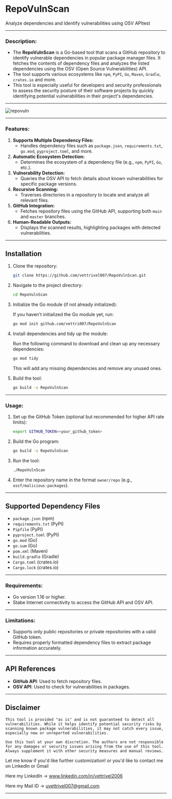 # **RepoVulnScan**
Analyze dependencies and Identify vulnerabilities using OSV APItest

---

### Description:

- The **RepoVulnScan** is a Go-based tool that scans a GitHub repository to identify vulnerable dependencies in popular package manager files. It fetches the contents of dependency files and analyzes the listed dependencies using the OSV (Open Source Vulnerabilities) API.
- The tool supports various ecosystems like `npm`, `PyPI`, `Go`, `Maven`, `Gradle`, `crates.io` and more.
- This tool is especially useful for developers and security professionals to assess the security posture of their software projects by quickly identifying potential vulnerabilities in their project's dependencies.

---

![repovuln](https://github.com/user-attachments/assets/35dd5683-62bd-4f70-b866-f9150f596965)

---

### **Features:**  
1. **Supports Multiple Dependency Files:**  
   - Handles dependency files such as `package.json`, `requirements.txt`, `go.mod`, `pyproject.toml`, and more.
2. **Automatic Ecosystem Detection:**  
   - Determines the ecosystem of a dependency file (e.g., `npm`, `PyPI`, `Go`, etc.).
3. **Vulnerability Detection:**
   - Queries the OSV API to fetch details about known vulnerabilities for specific package versions.
4. **Recursive Scanning:**  
   - Traverses directories in a repository to locate and analyze all relevant files.
5. **GitHub Integration:**  
   - Fetches repository files using the GitHub API, supporting both `main` and `master` branches.
6. **Human-Readable Outputs:**  
   - Displays the scanned results, highlighting packages with detected vulnerabilities.

---
## Installation
1. Clone the repository:
   ```bash
   git clone https://github.com/vettrivel007/RepoVulnScan.git
   ```
2. Navigate to the project directory:
   ```bash
   cd RepoVulnScan
   ```
3. Initialize the Go module (if not already initialized):

   If you haven't initialized the Go module yet, run:

   ```bash
   go mod init github.com/vettri007/RepoVulnScan
   ```
   
4. Install dependencies and tidy up the module:

   Run the following command to download and clean up any necessary dependencies:

   ```bash
   go mod tidy
   ```
   This will add any missing dependencies and remove any unused ones.
   
5. Build the tool:
   ```bash
   go build -o RepoVulnScan
   ```
---
### **Usage:**  
1. Set up the GitHub Token (optional but recommended for higher API rate limits):  
   ```bash
   export GITHUB_TOKEN=<your_github_token>
   ```
2. Build the Go program:  
   ```bash
   go build -o RepoVulnScan
   ```
3. Run the tool:  
   ```bash
   ./RepoVulnScan
   ```
4. Enter the repository name in the format `owner/repo` (e.g., `ossf/malicious-packages`).

---


## Supported Dependency Files
- `package.json` (npm)
- `requirements.txt` (PyPI)
- `Pipfile` (PyPI)
- `pyproject.toml` (PyPI)
- `go.mod` (Go)
- `go.sum` (Go)
- `pom.xml` (Maven)
- `build.gradle` (Gradle)
- `Cargo.toml` (crates.io)
- `Cargo.lock` (crates.io)
  
---

### **Requirements:**  
- Go version 1.16 or higher.  
- Stabe Internet connectivity to access the GitHub API and OSV API.

---

### **Limitations:**  
- Supports only public repositories or private repositories with a valid GitHub token.  
- Requires properly formatted dependency files to extract package information accurately.  


---

## API References
- **GitHub API**: Used to fetch repository files.
- **OSV API**: Used to check for vulnerabilities in packages.

---

## Disclaimer
```
This tool is provided "as is" and is not guaranteed to detect all vulnerabilities. While it helps identify potential security risks by scanning known package vulnerabilities, it may not catch every issue, especially new or unreported vulnerabilities.

Use this tool at your own discretion. The authors are not responsible for any damages or security issues arising from the use of this tool. Always supplement it with other security measures and manual reviews.
```
Let me know if you'd like further customization! or you'd like to contact me on Linkedln or Gmail

Here my Linkedln -> www.linkedin.com/in/vettrivel2006 

Here my Mail ID -> uvettrivel007@gmail.com 

---
